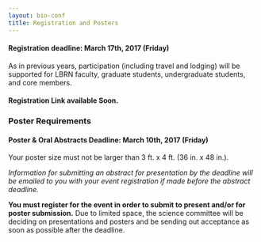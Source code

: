 ```yaml
---
layout: bio-conf
title: Registration and Posters
---
```


#### Registration deadline: March 17th, 2017 (Friday)

As in previous years, participation (including travel and lodging) will be supported for LBRN faculty, graduate students, undergraduate students, and core members.

#### Registration Link available Soon.

### Poster Requirements

#### Poster & Oral Abstracts Deadline: March 10th, 2017 (Friday)

Your poster size must not be larger than 3 ft. x 4 ft. (36 in. x 48 in.).

*Information for submitting an abstract for presentation by the deadline will be emailed to you with your event registration if made before the abstract deadline.*

**You must register for the event in order to submit to present and/or for poster submission.** Due to limited space, the science committee will be deciding on presentations and posters and be sending out acceptance as soon as possible after the deadline.
